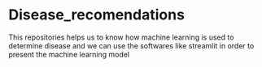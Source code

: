 # Disease_recomendations
This repositories helps us to know how machine learning is used to determine disease and we can use the softwares like streamlit in order to present the machine learning model
